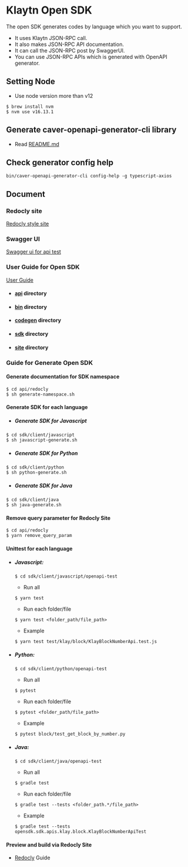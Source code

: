 # Klaytn Open SDK

The open SDK generates codes by language which you want to support.
- It uses Klaytn JSON-RPC call.
- It also makes JSON-RPC API documentation.
- It can call the JSON-RPC post by SwaggerUI.
- You can use JSON-RPC APIs which is generated with OpenAPI generator.

## Setting Node 
- Use node version more than v12
```shell
$ brew install nvm
$ nvm use v16.13.1
```

## Generate caver-openapi-generator-cli library
- Read [README.md](./codegen/README.md)


## Check generator config help 
```shell
bin/caver-openapi-generator-cli config-help -g typescript-axios
```

## Document
### Redocly site
[Redocly style site](https://henry-will.github.io/klaytn-open-sdk/)
### Swagger UI
[Swagger ui for api test](https://henry-will.github.io/klaytn-open-sdk/SwaggerUI/)
### User Guide for Open SDK
[User Guide](UserGuide.md)

- #### [api](api/README.md) directory

- #### [bin](bin/README.md) directory

- #### [codegen](codegen/README.md) directory

- #### [sdk](sdk/README.md) directory

- #### [site](site/README.md) directory

### Guide for Generate Open SDK
#### Generate documentation for SDK namespace
```shell
$ cd api/redocly
$ sh generate-namespace.sh
```
#### Generate SDK for each language
- ##### Generate SDK for Javascript
```shell
$ cd sdk/client/javascript
$ sh javascript-generate.sh
```
- ##### Generate SDK for Python
```shell
$ cd sdk/client/python
$ sh python-generate.sh
```
- ##### Generate SDK for Java
```shell
$ cd sdk/client/java
$ sh java-generate.sh
```

#### Remove query parameter for Redocly Site
```shell
$ cd api/redocly
$ yarn remove_query_param
```
#### Unittest for each language
 - ##### Javascript:
    ```shell
    $ cd sdk/client/javascript/openapi-test
    ```
    - Run all
    ```shell
    $ yarn test
    ```
    - Run each folder/file
    ```shell
    $ yarn test <folder_path/file_path>
    ```
    - Example
     ```shell
    $ yarn test test/klay/block/KlayBlockNumberApi.test.js
    ```
- ##### Python:
    ```shell
    $ cd sdk/client/python/openapi-test   
    ```
    - Run all
    ```shell
    $ pytest
    ```
    - Run each folder/file
    ```shell
    $ pytest <folder_path/file_path>
    ```
    - Example
     ```shell
    $ pytest block/test_get_block_by_number.py
    ```
- ##### Java:
    ```shell
    $ cd sdk/client/java/openapi-test
    ```
    - Run all
    ```shell
    $ gradle test
    ```
    - Run each folder/file
    ```shell
    $ gradle test --tests <folder_path.*/file_path>
    ```
    - Example
     ```shell
    $ gradle test --tests opensdk.sdk.apis.klay.block.KlayBlockNumberApiTest
    ```

#### Preview and build via Redocly Site
- [Redocly](api/redocly/README.md) Guide